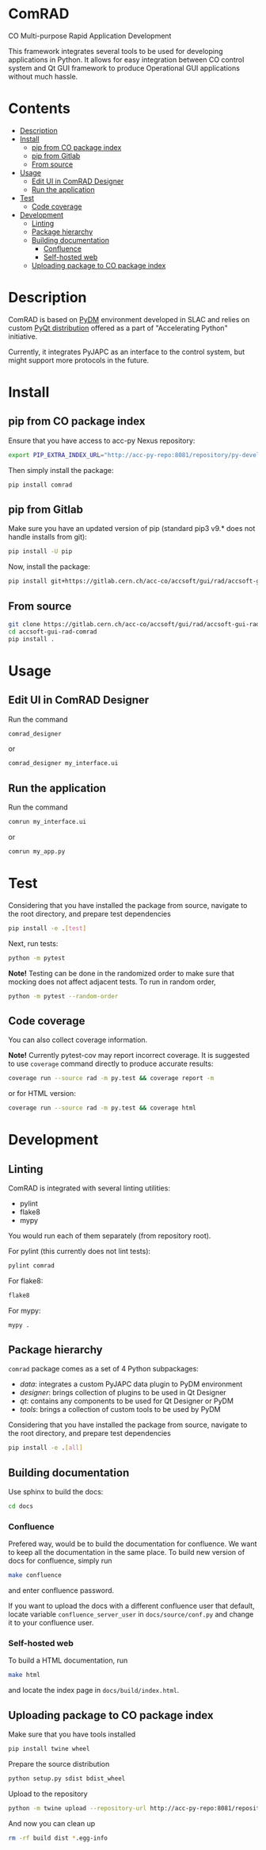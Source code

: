 # ComRAD

CO Multi-purpose Rapid Application Development

This framework integrates several tools to be used for developing applications in Python.
It allows for easy integration between CO control system and Qt GUI framework to produce Operational GUI applications without much hassle.

# Contents
- [Description](#description)
- [Install](#install)
  - [pip from CO package index](#pip-from-co-package-index)
  - [pip from Gitlab](#pip-from-gitlab)
  - [From source](#from-source)
- [Usage](#usage)
  - [Edit UI in ComRAD Designer](#edit-ui-in-comrad-designer)
  - [Run the application](#run-the-application)
- [Test](#test)
  - [Code coverage](#code-coverage)
- [Development](#development)
  - [Linting](#linting)
  - [Package hierarchy](#package-hierarchy)
  - [Building documentation](#building-documentation)
    - [Confluence](#confluence)
    - [Self-hosted web](#self-hosted-web)
  - [Uploading package to CO package index](#uploading-package-to-co-package-index)

# Description

ComRAD is based on [PyDM](https://github.com/slaclab/pydm) environment developed in SLAC and relies on custom
[PyQt distribution](https://wikis.cern.ch/display/ACCPY/PyQt+distribution) offered as a part of "Accelerating Python" initiative.

Currently, it integrates PyJAPC as an interface to the control system, but might support more protocols in the future.

# Install

## pip from CO package index

Ensure that you have access to acc-py Nexus repository:

```bash
export PIP_EXTRA_INDEX_URL="http://acc-py-repo:8081/repository/py-development-local/simple/"
```

Then simply install the package:

```bash
pip install comrad
```

## pip from Gitlab

Make sure you have an updated version of pip (standard pip3 v9.* does not handle installs from git):

```bash
pip install -U pip
```

Now, install the package:

```bash
pip install git+https://gitlab.cern.ch/acc-co/accsoft/gui/rad/accsoft-gui-rad-comrad.git
```

## From source

```bash
git clone https://gitlab.cern.ch/acc-co/accsoft/gui/rad/accsoft-gui-rad-comrad.git
cd accsoft-gui-rad-comrad
pip install .
```

# Usage
## Edit UI in ComRAD Designer

Run the command
```bash
comrad_designer
```

or

```bash
comrad_designer my_interface.ui
```

## Run the application

Run the command
```bash
comrun my_interface.ui
```
or
```bash
comrun my_app.py
```

# Test

Considering that you have installed the package from source, navigate to the root directory, and prepare test dependencies
```bash
pip install -e .[test]
```

Next, run tests:

```bash
python -m pytest
```

>
**Note!** Testing can be done in the randomized order to make sure that mocking does not affect adjacent tests. To run in random order,
```bash
python -m pytest --random-order
```
>

## Code coverage

You can also collect coverage information.
>
**Note!** Currently pytest-cov may report incorrect coverage.
It is suggested to use `coverage` command directly to produce accurate results:

```bash
coverage run --source rad -m py.test && coverage report -m
```

or for HTML version: 
```bash
coverage run --source rad -m py.test && coverage html
```
>

# Development

## Linting

ComRAD is integrated with several linting utilities:

- pylint
- flake8
- mypy

You would run each of them separately (from repository root).

For pylint (this currently does not lint tests):
```bash
pylint comrad
```

For flake8:
```bash
flake8
```

For mypy:
```bash
mypy .
```

## Package hierarchy

`comrad` package comes as a set of 4 Python subpackages:
- *data*: integrates a custom PyJAPC data plugin to PyDM environment
- *designer*: brings collection of plugins to be used in Qt Designer
- *qt*: contains any components to be used for Qt Designer or PyDM
- *tools*: brings a collection of custom tools to be used by PyDM

Considering that you have installed the package from source, navigate to the root directory, and prepare test dependencies
```bash
pip install -e .[all]
```

## Building documentation

Use sphinx to build the docs:
```bash
cd docs
```

### Confluence

Prefered way, would be to build the documentation for confluence. We want to keep all the documentation in the same place.
To build new version of docs for confluence, simply run

```bash
make confluence
```

and enter confluence password.

>
If you want to upload the docs with a different confluence user that default, locate variable `confluence_server_user` in
`docs/source/conf.py` and change it to your confluence user.
>

### Self-hosted web

To build a HTML documentation, run

```bash
make html
```

and locate the index page in `docs/build/index.html`.

## Uploading package to CO package index
Make sure that you have tools installed
```bash
pip install twine wheel
```
Prepare the source distribution
```bash
python setup.py sdist bdist_wheel
```

Upload to the repository
```bash
python -m twine upload --repository-url http://acc-py-repo:8081/repository/py-development-local/ -u py-service-upload dist/*
```

And now you can clean up
```bash
rm -rf build dist *.egg-info
```